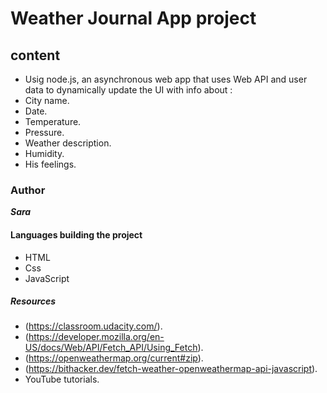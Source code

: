 # Weather Journal App project

## content

- Usig node.js, an asynchronous web app that uses Web API and user data to dynamically update the UI   with info about :
- City name.
- Date.
- Temperature.
- Pressure.
- Weather description.
- Humidity.
- His feelings.


### Author

***Sara***

#### Languages building the project

- HTML
- Css
- JavaScript

##### Resources

- (https://classroom.udacity.com/).
- (https://developer.mozilla.org/en-US/docs/Web/API/Fetch_API/Using_Fetch).
- (https://openweathermap.org/current#zip).
- (https://bithacker.dev/fetch-weather-openweathermap-api-javascript).
- YouTube tutorials.
